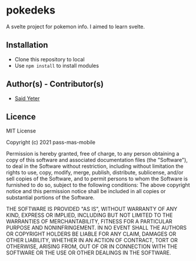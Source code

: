 # pokedeks

A svelte project for pokemon info.
I aimed to learn svelte.

## Installation

 - Clone this repository to local 
 - Use `npm install` to install modules

## Author(s) - Contributor(s)

 - [Said Yeter](https://github.com/kordiseps)

## Licence

MIT License

Copyright (c) 2021 pass-mas-mobile

Permission is hereby granted, free of charge, to any person obtaining a copy
of this software and associated documentation files (the "Software"), to deal
in the Software without restriction, including without limitation the rights
to use, copy, modify, merge, publish, distribute, sublicense, and/or sell
copies of the Software, and to permit persons to whom the Software is
furnished to do so, subject to the following conditions:
The above copyright notice and this permission notice shall be included in all
copies or substantial portions of the Software.

THE SOFTWARE IS PROVIDED "AS IS", WITHOUT WARRANTY OF ANY KIND, EXPRESS OR
IMPLIED, INCLUDING BUT NOT LIMITED TO THE WARRANTIES OF MERCHANTABILITY,
FITNESS FOR A PARTICULAR PURPOSE AND NONINFRINGEMENT. IN NO EVENT SHALL THE
AUTHORS OR COPYRIGHT HOLDERS BE LIABLE FOR ANY CLAIM, DAMAGES OR OTHER
LIABILITY, WHETHER IN AN ACTION OF CONTRACT, TORT OR OTHERWISE, ARISING FROM,
OUT OF OR IN CONNECTION WITH THE SOFTWARE OR THE USE OR OTHER DEALINGS IN THE
SOFTWARE.

